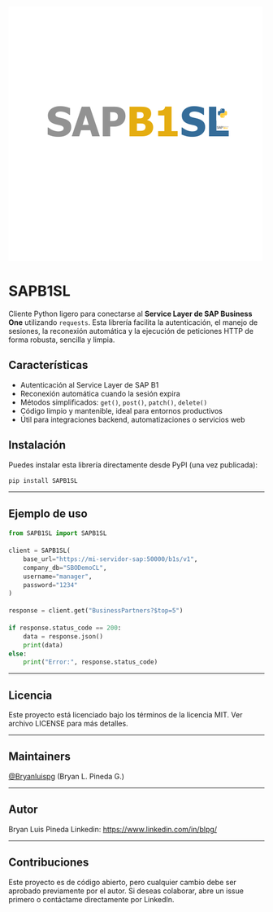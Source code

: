 ![SAPB1S](Logo.png)

#  SAPB1SL
 
Cliente Python ligero para conectarse al **Service Layer de SAP Business One** utilizando `requests`. Esta librería facilita la autenticación, el manejo de sesiones, la reconexión automática y la ejecución de peticiones HTTP de forma robusta, sencilla y limpia.

##  Características

-  Autenticación al Service Layer de SAP B1
-  Reconexión automática cuando la sesión expira
-  Métodos simplificados: `get()`, `post()`, `patch()`, `delete()`
-  Código limpio y mantenible, ideal para entornos productivos
-  Útil para integraciones backend, automatizaciones o servicios web

##  Instalación

Puedes instalar esta librería directamente desde PyPI (una vez publicada):

```bash
pip install SAPB1SL
```
---
## Ejemplo de uso

```python
from SAPB1SL import SAPB1SL

client = SAPB1SL(
    base_url="https://mi-servidor-sap:50000/b1s/v1",
    company_db="SBODemoCL",
    username="manager",
    password="1234"
)

response = client.get("BusinessPartners?$top=5")

if response.status_code == 200:
    data = response.json()
    print(data)
else:
    print("Error:", response.status_code)
```
---
## Licencia
Este proyecto está licenciado bajo los términos de la licencia MIT. Ver archivo LICENSE para más detalles.

---

## Maintainers
[@Bryanluispg](https://github.com/Bryanluispg) (Bryan L. Pineda G.)

---

## Autor
Bryan Luis Pineda
Linkedin: https://www.linkedin.com/in/blpg/

---

## Contribuciones
Este proyecto es de código abierto, pero cualquier cambio debe ser aprobado previamente por el autor. Si deseas colaborar, abre un issue primero o contáctame directamente por LinkedIn.
